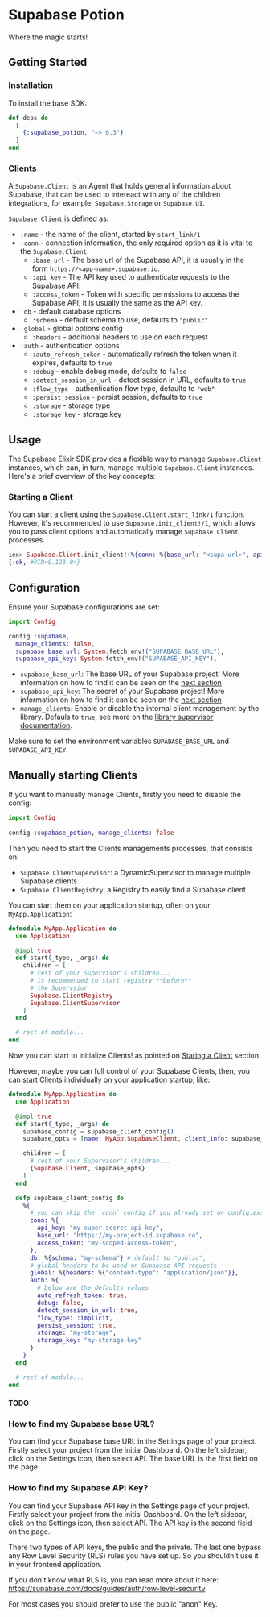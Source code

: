 # Supabase Potion

Where the magic starts!

## Getting Started

### Installation

To install the base SDK:

```elixir
def deps do
  [
    {:supabase_potion, "~> 0.3"}
  ]
end
```

### Clients

A `Supabase.Client` is an Agent that holds general information about Supabase, that can be used to intereact with any of the children integrations, for example: `Supabase.Storage` or `Supabase.UI`.

`Supabase.Client` is defined as:

- `:name` - the name of the client, started by `start_link/1`
- `:conn` - connection information, the only required option as it is vital to the `Supabase.Client`.
    - `:base_url` - The base url of the Supabase API, it is usually in the form `https://<app-name>.supabase.io`.
    - `:api_key` - The API key used to authenticate requests to the Supabase API.
    - `:access_token` - Token with specific permissions to access the Supabase API, it is usually the same as the API key.
- `:db` - default database options
    - `:schema` - default schema to use, defaults to `"public"`
- `:global` - global options config
    - `:headers` - additional headers to use on each request
- `:auth` - authentication options
    - `:auto_refresh_token` - automatically refresh the token when it expires, defaults to `true`
    - `:debug` - enable debug mode, defaults to `false`
    - `:detect_session_in_url` - detect session in URL, defaults to `true`
    - `:flow_type` - authentication flow type, defaults to `"web"`
    - `:persist_session` - persist session, defaults to `true`
    - `:storage` - storage type
    - `:storage_key` - storage key

## Usage

The Supabase Elixir SDK provides a flexible way to manage `Supabase.Client` instances, which can, in turn, manage multiple `Supabase.Client` instances. Here's a brief overview of the key concepts:

### Starting a Client

You can start a client using the `Supabase.Client.start_link/1` function. However, it's recommended to use `Supabase.init_client!/1`, which allows you to pass client options and automatically manage `Supabase.Client` processes.

```elixir
iex> Supabase.Client.init_client!(%{conn: %{base_url: "<supa-url>", api_key: "<supa-key>"}})
{:ok, #PID<0.123.0>}
```

## Configuration

Ensure your Supabase configurations are set:

```elixir
import Config

config :supabase,
  manage_clients: false,
  supabase_base_url: System.fetch_env!("SUPABASE_BASE_URL"),
  supabase_api_key: System.fetch_env!("SUPABASE_API_KEY"),
```

- `supabase_base_url`: The base URL of your Supabase project! More information on how to find it can be seen on the [next section](#how-to-find-my-supabase-base-url?)
- `supabase_api_key`: The secret of your Supabase project! More information on how to find it can be seen on the [next section](#how-to-find-my-supabase-api-key?)
- `manage_clients`: Enable or disable the internal client management by the library. Defauls to `true`, see more on the [library supervisor documentation](https://hexdocs.pm/supabase_potion/Supabase.ClientSupervisor.html).

Make sure to set the environment variables `SUPABASE_BASE_URL` and `SUPABASE_API_KEY`.

## Manually starting Clients

If you want to manually manage Clients, firstly you need to disable the config:

```elixir
import Config
  
config :supabase_potion, manage_clients: false
```

Then you need to start the Clients managements processes, that consists on:
- `Supabase.ClientSupervisor`: a DynamicSupervisor to manage multiple Supabase clients
- `Supabase.ClientRegistry`: a Registry to easily find a Supabase client

You can start them on your application startup, often on your `MyApp.Application`:

```elixir
defmodule MyApp.Application do
  use Application

  @impl true
  def start(_type, _args) do
    children = [
      # rest of your Supervisor's children...
      # is recommended to start registry **before**
      # the Supervsior
      Supabase.ClientRegistry
      Supabase.ClientSupervisor
    ]
  end

  # rest of module...
end
```

Now you can start to initialize Clients! as pointed on [Staring a Client](#starting-a-client) section.

However, maybe you can full control of your Supabase Clients, then, you can start Clients individually on your application startup, like:

```elixir
defmodule MyApp.Application do
  use Application

  @impl true
  def start(_type, _args) do
    supabase_config = supabase_client_config()
    supabase_opts = [name: MyApp.SupabaseClient, client_info: supabase_config]

    children = [
      # rest of your Supervisor's children...
      {Supabase.Client, supabase_opts}
    ]
  end

  defp supabase_client_config do
    %{
      # you can skip the `conn` config if you already set on config.exs
      conn: %{ 
        api_key: "my-super-secret-api-key",
        base_url: "https://my-project-id.supabase.co",
        access_token: "my-scoped-access-token",
      },
      db: %{schema: "my-schema"} # default to "public",
      # global headers to be used on Supabase API requests
      global: %{headers: %{"content-type": "application/json"}},
      auth: %{
        # below are the defaults values
        auto_refresh_token: true,
        debug: false,
        detect_session_in_url: true,
        flow_type: :implicit,
        persist_session: true,
        storage: "my-storage",
        storage_key: "my-storage-key"
      }
    }
  end

  # rest of module...
end
```

#### TODO

### How to find my Supabase base URL?

You can find your Supabase base URL in the Settings page of your project.
Firstly select your project from the initial Dashboard.
On the left sidebar, click on the Settings icon, then select API.
The base URL is the first field on the page.

### How to find my Supabase API Key?

You can find your Supabase API key in the Settings page of your project.
Firstly select your project from the initial Dashboard.
On the left sidebar, click on the Settings icon, then select API.
The API key is the second field on the page.

There two types of API keys, the public and the private. The last one
bypass any Row Level Security (RLS) rules you have set up.
So you shouldn't use it in your frontend application.

If you don't know what RLS is, you can read more about it here:
https://supabase.com/docs/guides/auth/row-level-security

For most cases you should prefer to use the public "anon" Key.
